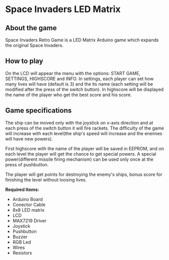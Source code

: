 # Space Invaders LED Matrix

## About the game
Space Invaders Retro Game is a LED Matrix Arduino game which expands the original Space Invaders. 

## How to play
On the LCD will appear the menu with the options: START GAME, SETTINGS, HIGHSCORE and INFO. In settings, each player can set how many 
lives will have (default is 3) and the its name (each setting will be modified after the press of the switch button). In highscore will be
displayed the name of the player who get the best score and his score.

## Game specifications
The ship can be moved only with the joystick on x-axis direction and at each press of the switch button it will fire rackets.
The difficulty of the game will increase with each level(the ship's speed will increase and the enemies will have new powers).

First highscore with the name of the player will be saved in EEPROM, and on each level the player will get the chance to get special
powers. A special power(different missile firing mechanism) can be used only once at the press of pushbutton.

The player will get points for destroying the enemy's ships, bonus score for finishing the level without loosing lives.

**Required Items:**
* Arduino Board
* Conector Cable
* 8x8 LED matrix
* LCD
* MAX7219 Driver
* Joystick
* Pushbutton
* Buzzer
* RGB Led
* Wires
* Resistors
